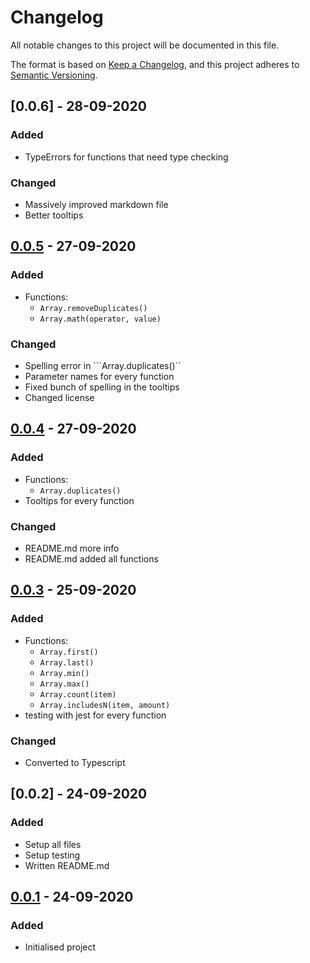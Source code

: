 # Changelog
All notable changes to this project will be documented in this file.

The format is based on [Keep a Changelog](https://keepachangelog.com/en/1.0.0/),
and this project adheres to [Semantic Versioning](https://semver.org/spec/v2.0.0.html).

## [0.0.6] - 28-09-2020
### Added
- TypeErrors for functions that need type checking
### Changed
- Massively improved markdown file
- Better tooltips

## [0.0.5] - 27-09-2020
### Added
- Functions:
    - ```Array.removeDuplicates()```
    - ```Array.math(operator, value)```
### Changed
- Spelling error in ```Array.duplicates()``
- Parameter names for every function
- Fixed bunch of spelling in the tooltips
- Changed license


## [0.0.4] - 27-09-2020
### Added
- Functions:
    - ```Array.duplicates()```
- Tooltips for every function
### Changed
- README.md more info
- README.md added all functions


## [0.0.3] - 25-09-2020
### Added
- Functions:
    - ```Array.first()```
    - ```Array.last()```
    - ```Array.min()```
    - ```Array.max()```
    - ```Array.count(item)```
    - ```Array.includesN(item, amount)```
- testing with jest for every function

### Changed
- Converted to Typescript


## [0.0.2] - 24-09-2020
### Added
- Setup all files
- Setup testing
- Written README.md


## [0.0.1] - 24-09-2020
### Added
- Initialised project


[0.0.5]: https://www.npmjs.com/package/yaae/v/0.0.5
[0.0.4]: https://www.npmjs.com/package/yaae/v/0.0.4
[0.0.3]: https://www.npmjs.com/package/yaae/v/0.0.3
[0.0.1]: https://www.npmjs.com/package/yaae/v/0.0.1